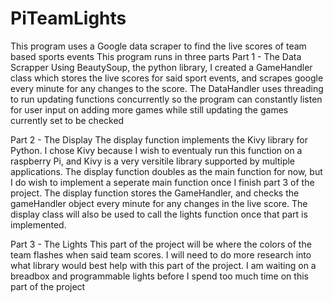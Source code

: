 # PiTeamLights
This program uses a Google data scraper to find the live scores of team based sports events
This program runs in three parts
Part 1 - The Data Scrapper
  Using BeautySoup, the python library, I created a GameHandler class which stores the live scores for said sport events, and scrapes google every minute for any changes to the score. The DataHandler uses threading to run updating functions concurrently so the program can constantly listen for user input on adding more games while still updating the games currently set to be checked
  
  Part 2 - The Display
    The display function implements the Kivy library for Python. I chose Kivy because I wish to eventualy run this function on a raspberry Pi, and Kivy is a very versitile library supported by multiple applications. The display function doubles as the main function for now, but I do wish to implement a seperate main function once I finish part 3 of the project. The display function stores the GameHandler, and checks the gameHandler object every minute for any changes in the live score. The display class will also be used to call the lights function once that part is implemented.
    
Part 3 - The Lights
    This part of the project will be where the colors of the team flashes when said team scores. I will need to do more research into what library would best help with this part of the project. I am waiting on a breadbox and programmable lights before I spend too much time on this part of the project
